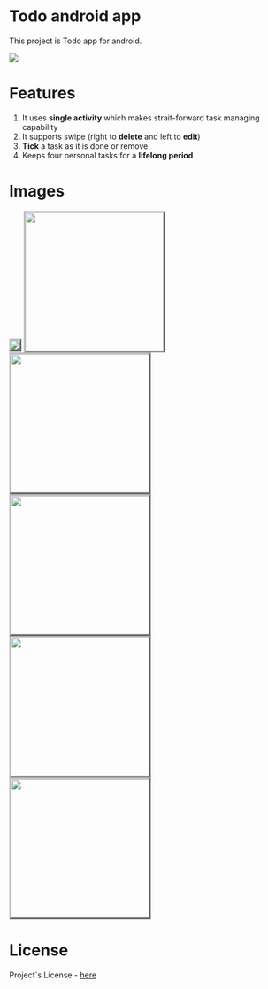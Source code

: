 
# Todo android app
This project is Todo app for android.

<img src="https://img.shields.io/badge/license-MIT_license-blue"/>


# Features
1. It uses **single activity** which makes strait-forward task managing capability
2. It supports swipe (right to **delete** and left to **edit**)
3. **Tick** a task as it is done or remove
3. Keeps four personal tasks for a **lifelong period**


# Images

<img src="https://gitlab.com/Zulfiddinovich/tasktodo/-/raw/master/files/images/Main_photo_PlayMarket.jpg" style="border:3px outset silver;"/>

<img src="https://gitlab.com/Zulfiddinovich/tasktodo/-/raw/master/files/images/1_.jpg" style="border:3px outset silver;" width="250"/>
<img src="https://gitlab.com/Zulfiddinovich/tasktodo/-/raw/master/files/images/2_.jpg" style="border:3px outset silver;" width="250"/>
<img src="https://gitlab.com/Zulfiddinovich/tasktodo/-/raw/master/files/images/3_.jpg" style="border:3px outset silver;" width="250"/>
<img src="https://gitlab.com/Zulfiddinovich/tasktodo/-/raw/master/files/images/4_.jpg" style="border:3px outset silver;" width="250"/>
<img src="https://gitlab.com/Zulfiddinovich/tasktodo/-/raw/master/files/images/5_.jpg" style="border:3px outset silver;" width="250"/>


# License
Project`s License - [here](https://gitlab.com/Zulfiddinovich/tasktodo/-/raw/master/LICENSE.txt)